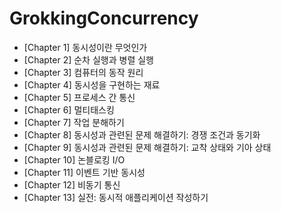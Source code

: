 # GrokkingConcurrency

- [Chapter 1] 동시성이란 무엇인가  
- [Chapter 2] 순차 실행과 병렬 실행  
- [Chapter 3] 컴퓨터의 동작 원리  
- [Chapter 4] 동시성을 구현하는 재료  
- [Chapter 5] 프로세스 간 통신  
- [Chapter 6] 멀티태스킹  
- [Chapter 7] 작업 분해하기  
- [Chapter 8] 동시성과 관련된 문제 해결하기: 경쟁 조건과 동기화  
- [Chapter 9] 동시성과 관련된 문제 해결하기: 교착 상태와 기아 상태  
- [Chapter 10] 논블로킹 I/O  
- [Chapter 11] 이벤트 기반 동시성  
- [Chapter 12] 비동기 통신  
- [Chapter 13] 실전: 동시적 애플리케이션 작성하기
